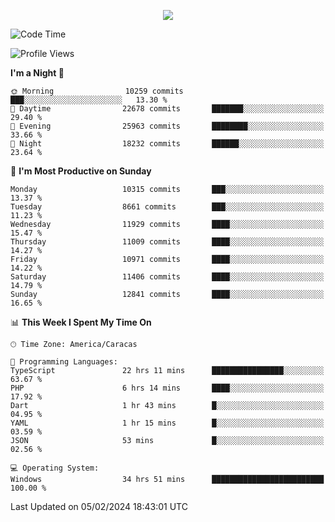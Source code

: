 <p align="center">
  <a href="http://www.github.com/thevacs">
    <img src="https://github-readme-streak-stats.herokuapp.com/?user=thevacs&stroke=ffffff&background=1c1917&ring=0891b2&fire=0891b2&currStreakNum=ffffff&currStreakLabel=0891b2&sideNums=ffffff&sideLabels=ffffff&dates=ffffff&hide_border=true" />
  </a>
</p>

<!--START_SECTION:waka-->
![Code Time](http://img.shields.io/badge/Code%20Time-1%2C978%20hrs%2059%20mins-blue)

![Profile Views](http://img.shields.io/badge/Profile%20Views-0-blue)

**I'm a Night 🦉** 

```text
🌞 Morning                10259 commits       ███░░░░░░░░░░░░░░░░░░░░░░   13.30 % 
🌆 Daytime                22678 commits       ███████░░░░░░░░░░░░░░░░░░   29.40 % 
🌃 Evening                25963 commits       ████████░░░░░░░░░░░░░░░░░   33.66 % 
🌙 Night                  18232 commits       ██████░░░░░░░░░░░░░░░░░░░   23.64 % 
```
📅 **I'm Most Productive on Sunday** 

```text
Monday                   10315 commits       ███░░░░░░░░░░░░░░░░░░░░░░   13.37 % 
Tuesday                  8661 commits        ███░░░░░░░░░░░░░░░░░░░░░░   11.23 % 
Wednesday                11929 commits       ████░░░░░░░░░░░░░░░░░░░░░   15.47 % 
Thursday                 11009 commits       ████░░░░░░░░░░░░░░░░░░░░░   14.27 % 
Friday                   10971 commits       ████░░░░░░░░░░░░░░░░░░░░░   14.22 % 
Saturday                 11406 commits       ████░░░░░░░░░░░░░░░░░░░░░   14.79 % 
Sunday                   12841 commits       ████░░░░░░░░░░░░░░░░░░░░░   16.65 % 
```


📊 **This Week I Spent My Time On** 

```text
🕑︎ Time Zone: America/Caracas

💬 Programming Languages: 
TypeScript               22 hrs 11 mins      ████████████████░░░░░░░░░   63.67 % 
PHP                      6 hrs 14 mins       ████░░░░░░░░░░░░░░░░░░░░░   17.92 % 
Dart                     1 hr 43 mins        █░░░░░░░░░░░░░░░░░░░░░░░░   04.95 % 
YAML                     1 hr 15 mins        █░░░░░░░░░░░░░░░░░░░░░░░░   03.59 % 
JSON                     53 mins             █░░░░░░░░░░░░░░░░░░░░░░░░   02.56 % 

💻 Operating System: 
Windows                  34 hrs 51 mins      █████████████████████████   100.00 % 
```


 Last Updated on 05/02/2024 18:43:01 UTC
<!--END_SECTION:waka-->
